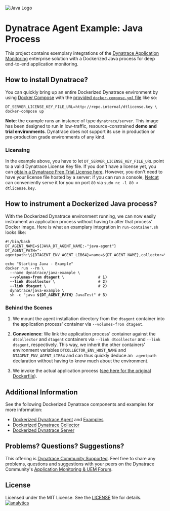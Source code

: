 ![Java Logo](https://github.com/Dynatrace/Dynatrace-Docker/blob/images/java-logo.png)

# Dynatrace Agent Example: Java Process

This project contains exemplary integrations of the [Dynatrace Application Monitoring](http://www.dynatrace.com/docker) enterprise solution with a Dockerized Java process for deep end-to-end application monitoring.

## How to install Dynatrace?

You can quickly bring up an entire Dockerized Dynatrace environment by using [Docker Compose](https://docs.docker.com/compose/) with the [provided `docker-compose.yml` file](https://github.com/Dynatrace/Dynatrace-Docker/blob/master/docker-compose.yml) like so:

```
DT_SERVER_LICENSE_KEY_FILE_URL=http://repo.internal/dtlicense.key \
docker-compose up
```

**Note**: the example runs an instance of type `dynatrace/server`. This image has been designed to run in low-traffic, resource-constrained **demo and trial environments**. Dynatrace does not support its use in production or pre-production grade environments of any kind.

### Licensing

In the example above, you have to let `DT_SERVER_LICENSE_KEY_FILE_URL` point to a valid Dynatrace License Key file. If you don't have a license yet, you can [obtain a Dynatrace Free Trial License here](http://bit.ly/dttrial-docker-github). However, you don't need to have your license file hosted by a server: if you can run a console, [Netcat](https://en.wikipedia.org/wiki/Netcat) can conveniently serve it for you on port `80` via `sudo nc -l 80 < dtlicense.key`.

## How to instrument a Dockerized Java process?

With the Dockerized Dynatrace environment running, we can now easily instrument an application process without having to alter that process' Docker image. Here is what an examplary integration in `run-container.sh` looks like:

<pre><code>#!/bin/bash
DT_AGENT_NAME=${JAVA_DT_AGENT_NAME:-"java-agent"}
DT_AGENT_PATH="-agentpath:\${DTAGENT_ENV_AGENT_LIB64}=name=${DT_AGENT_NAME},collector=\${DTCOLLECTOR_ENV_HOST_NAME}"

echo "Starting Java - Example"
docker run --rm \
  --name dynatrace/java-example \
  <strong>--volumes-from dtagent</strong> \               # <strong>1)</strong>
  <strong>--link dtcollector</strong> \                   # <strong>2)</strong>
  <strong>--link dtagent</strong> \                       # <strong>2)</strong>
  dynatrace/java-example \
  sh -c "java <strong>${DT_AGENT_PATH}</strong> JavaTest" # <strong>3)</strong>
</code></pre>

### Behind the Scenes

1) We mount the agent installation directory from the `dtagent` container into the application process' container via `--volumes-from dtagent`.

2) **Convenience**: We link the application process' container against the `dtcollector` and `dtagent` containers via `--link dtcollector` and `--link dtagent`, respectively. This way, we inherit the other containers' environment variables `DTCOLLECTOR_ENV_HOST_NAME` and `DTAGENT_ENV_AGENT_LIB64` and can thus quickly deduce an `-agentpath` declaration without having to know much about the environment.

3) We invoke the actual application process ([see here for the original Dockerfile](https://github.com/Dynatrace/Dynatrace-Docker/tree/master/Dynatrace-Agent-Examples/java/Dockerfile)).

## Additional Information

See the following Dockerized Dynatrace components and examples for more information:

- [Dockerized Dynatrace Agent](https://github.com/Dynatrace/Dynatrace-Docker/tree/master/Dynatrace-Agent) and [Examples](https://github.com/Dynatrace/Dynatrace-Docker/tree/master/Dynatrace-Agent-Examples)
- [Dockerized Dynatrace Collector](https://github.com/Dynatrace/Dynatrace-Docker/tree/master/Dynatrace-Collector)
- [Dockerized Dynatrace Server](https://github.com/Dynatrace/Dynatrace-Docker/tree/master/Dynatrace-Server)

## Problems? Questions? Suggestions?

This offering is [Dynatrace Community Supported](https://community.dynatrace.com/community/display/DL/Support+Levels#SupportLevels-Communitysupported/NotSupportedbyDynatrace(providedbyacommunitymember)). Feel free to share any problems, questions and suggestions with your peers on the Dynatrace Community's [Application Monitoring & UEM Forum](https://answers.dynatrace.com/spaces/146/index.html).

## License

Licensed under the MIT License. See the [LICENSE](https://github.com/Dynatrace/Dynatrace-Docker/blob/master/Dynatrace-Agent-Examples/java/LICENSE) file for details.
[![analytics](https://www.google-analytics.com/collect?v=1&t=pageview&_s=1&dl=https%3A%2F%2Fgithub.com%2FdynaTrace&dp=%2FDynatrace-Docker%2FDynatrace-Agent-Examples%2Fjava&dt=Dynatrace-Docker%2FDynatrace-Agent-Examples%2Fjava&_u=Dynatrace~&cid=github.com%2FdynaTrace&tid=UA-54510554-5&aip=1)]()